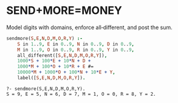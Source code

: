 # SEND+MORE=MONEY

Model digits with domains, enforce all‑different, and post the sum.

```prolog
sendmore(S,E,N,D,M,O,R,Y) :-
    S in 1..9, E in 0..9, N in 0..9, D in 0..9,
    M in 1..9, O in 0..9, R in 0..9, Y in 0..9,
    all_different([S,E,N,D,M,O,R,Y]),
    1000*S + 100*E + 10*N + D +
    1000*M + 100*O + 10*R + E #=
    10000*M + 1000*O + 100*N + 10*E + Y,
    label([S,E,N,D,M,O,R,Y]).
```

```text
?- sendmore(S,E,N,D,M,O,R,Y).
S = 9, E = 5, N = 6, D = 7, M = 1, O = 0, R = 8, Y = 2.
```

